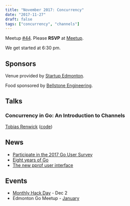 ```yaml
---
title: "November 2017: Concurrency"
date: "2017-11-27"
draft: false
tags: ["concurrency", "channels"]
---
```

Meetup [#44](https://github.com/edmontongo/presentations/issues/71). Please **RSVP** at [Meetup](https://www.meetup.com/startupedmonton/events/244119726/).

We get started at 6:30 pm.

## Sponsors

Venue provided by [Startup Edmonton](https://www.startupedmonton.com/).

Food sponsored by [Bellstone Engineering](https://bellstone.ca/).

## Talks

### Concurrency in Go: An Introduction to Channels

[Tobias Renwick](https://github.com/qubies) ([code](https://github.com/edmontongo/presentations/tree/main/2017-11))

## News

- [Participate in the 2017 Go User Survey](https://blog.golang.org/survey2017)
- [Eight years of Go](https://blog.golang.org/8years)
- [The new pprof user interface](https://rakyll.org/pprof-ui/)

## Events

- [Monthly Hack Day](https://www.meetup.com/startupedmonton/events/244899091/) - Dec 2
- Edmonton Go Meetup - [January](/meetup/2018-01/)
